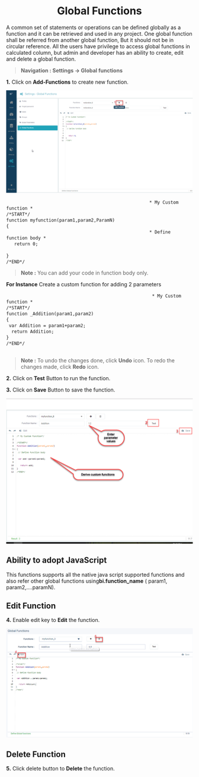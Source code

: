 

<h1><center>Global Functions</center></h1>

A common set of statements or operations can be defined globally as a function and it can be retrieved and used in any project. One global function shall be referred from another global function, But it should not be in circular reference. All the users have privilege to access global functions in calculated column, but admin and developer has an ability to create, edit and delete a global function.

> **Navigation : Settings → Global functions**

**1.**  Click on  **Add-Functions**  to create new function.

![enter image description here](https://raw.githubusercontent.com/sv18042016/fp1/d9712e86a6881444e961d60dfc6aab30bf665172/images/func1.png)

```
                                                      * My Custom function *
/*START*/ 
function myfunction(param1,param2,ParamN)
{
                                                      * Define function body *  
   return 0;

}
/*END*/
```

> **Note :**  You can add your code in function body only.

**For Instance**  Create a custom function for adding 2 parameters

```
                                                       * My Custom function *
/*START*/ 
function _Addition(param1,param2)
{
 var Addition = param1+param2;
  return Addition;
}
/*END*/
                                     
```
> **Note :**  To undo the changes done, click  **Undo**  icon. 
> To redo the changes made, click  **Redo**  icon.

**2.**  Click on  **Test**  Button to run the function.  

**3.**  Click on  **Save**  Button to save the function.

![enter image description here](https://raw.githubusercontent.com/sv18042016/fp1/2c15dfa03d8ed5eed5cdffdc1335c22ce759300c/images/global_functions.png)

## Ability to adopt JavaScript

This functions supports all the native java script supported functions and also refer other global functions using**bi.function_name**  ( param1, param2,....paramN).

## Edit Function

**4.**  Enable edit key to  **Edit**  the function.

![enter image description here](https://raw.githubusercontent.com/sv18042016/fp1/22605db49d5ca324b621e568ed48fca35508adb0/images/New_version5/TD_Gobal_Functions_Image3.png)

## Delete Function

**5.**  Click delete button to  **Delete**  the function.

<!--stackedit_data:
eyJoaXN0b3J5IjpbLTI2MTk2MTk1MiwxMjE5NTU5Mzc0LC0xMT
YxMjkwOTMyLDczMDk5ODExNl19
-->